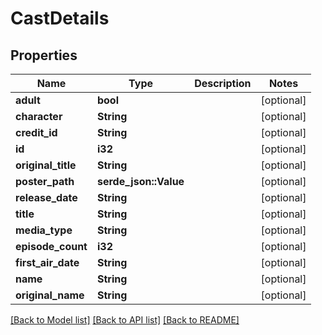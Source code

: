 # CastDetails

## Properties

Name | Type | Description | Notes
------------ | ------------- | ------------- | -------------
**adult** | **bool** |  | [optional] 
**character** | **String** |  | [optional] 
**credit_id** | **String** |  | [optional] 
**id** | **i32** |  | [optional] 
**original_title** | **String** |  | [optional] 
**poster_path** | **serde_json::Value** |  | [optional]
**release_date** | **String** |  | [optional] 
**title** | **String** |  | [optional] 
**media_type** | **String** |  | [optional] 
**episode_count** | **i32** |  | [optional] 
**first_air_date** | **String** |  | [optional] 
**name** | **String** |  | [optional] 
**original_name** | **String** |  | [optional] 

[[Back to Model list]](../README.md#documentation-for-models) [[Back to API list]](../README.md#documentation-for-api-endpoints) [[Back to README]](../README.md)

